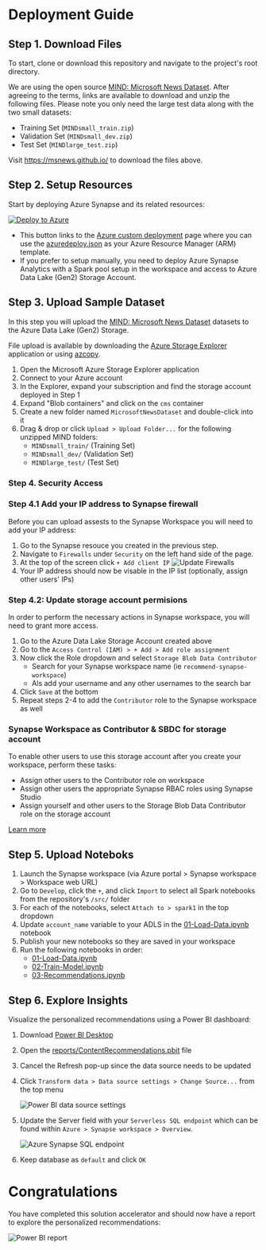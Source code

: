 # Deployment Guide

## Step 1. Download Files
To start, clone or download this repository and navigate to the project's root directory.

We are using the open source [MIND: Microsoft News Dataset](https://msnews.github.io/). After agreeing to the terms, links are available to download and unzip the following files. Please note you only need the large test data along with the two small datasets:
- Training Set (`MINDsmall_train.zip`)
- Validation Set (`MINDsmall_dev.zip`)
- Test Set (`MINDlarge_test.zip`)

Visit https://msnews.github.io/ to download the files above.

## Step 2. Setup Resources
Start by deploying Azure Synapse and its related resources:

[![Deploy to Azure](https://aka.ms/deploytoazurebutton)](https://portal.azure.com/#create/Microsoft.Template/uri/https%3A%2F%2Fraw.githubusercontent.com%2Fmicrosoft%2FAzure-Synapse-Content-Recommendations-Solution-Accelerator%2Fmain%2Fazuredeploy.json)

- This button links to the [Azure custom deployment](https://ms.portal.azure.com/#create/Microsoft.Template) page where you can use the [azuredeploy.json](https://raw.githubusercontent.com/microsoft/Azure-Synapse-Content-Recommendations-Solution-Accelerator/main/azuredeploy.json) as your Azure Resource Manager (ARM) template.
- If you prefer to setup manually, you need to deploy Azure Synapse Analytics with a Spark pool setup in the workspace and access to Azure Data Lake (Gen2) Storage Account.

## Step 3. Upload Sample Dataset
In this step you will upload the [MIND: Microsoft News Dataset](https://msnews.github.io/) datasets to the Azure Data Lake (Gen2) Storage.

File upload is available by downloading the [Azure Storage Explorer](https://azure.microsoft.com/en-us/features/storage-explorer/) application or using [azcopy](https://docs.microsoft.com/en-us/azure/storage/common/storage-ref-azcopy).
1. Open the Microsoft Azure Storage Explorer application
2. Connect to your Azure account
3. In the Explorer, expand your subscription and find the storage account deployed in Step 1
4. Expand "Blob containers" and click on the `cms` container
5. Create a new folder named `MicrosoftNewsDataset` and double-click into it
6. Drag & drop or click `Upload > Upload Folder...` for the following unzipped MIND folders:
    - `MINDsmall_train/` (Training Set)
    - `MINDsmall_dev/` (Validation Set)
    - `MINDlarge_test/` (Test Set)

### Step 4. Security Access
### Step 4.1 Add your IP address to Synapse firewall
Before you can upload assests to the Synapse Workspace you will need to add your IP address:
1. Go to the Synapse resouce you created in the previous step. 
2. Navigate to `Firewalls` under `Security` on the left hand side of the page.
3. At the top of the screen click `+ Add client IP`
    ![Update Firewalls](./images/deploy-firewall.png)  
4. Your IP address should now be visable in the IP list (optionally, assign other users' IPs)

### Step 4.2: Update storage account permisions 
In order to perform the necessary actions in Synapse workspace, you will need to grant more access.
1. Go to the Azure Data Lake Storage Account created above
2. Go to the `Access Control (IAM) > + Add > Add role assignment` 
3. Now click the Role dropdown and select `Storage Blob Data Contributor`
    - Search for your Synapse workspace name (ie `recommend-synapse-workspace`)
    - Als add your username and any other usernames to the search bar
4. Click `Save` at the bottom
5. Repeat steps 2-4 to add the `Contributor` role to the Synapse workspace as well 

### Synapse Workspace as Contributor & SBDC for storage account
To enable other users to use this storage account after you create your workspace, perform these tasks:
- Assign other users to the Contributor role on workspace
- Assign other users the appropriate Synapse RBAC roles using Synapse Studio
- Assign yourself and other users to the Storage Blob Data Contributor role on the storage account

[Learn more](https://docs.microsoft.com/azure/synapse-analytics/security/how-to-set-up-access-control)

## Step 5. Upload Noteboks
1. Launch the Synapse workspace (via Azure portal > Synapse workspace > Workspace web URL) 
2. Go to `Develop`, click the `+`, and click `Import` to select all Spark notebooks from the repository's `/src/` folder
3. For each of the notebooks, select `Attach to > spark1` in the top dropdown
4. Update `account_name` variable to your ADLS in the [01-Load-Data.ipynb](./src/01-Load-Data.ipynb) notebook
5. Publish your new notebooks so they are saved in your workspace
6. Run the following notebooks in order:
    - [01-Load-Data.ipynb](./src/01-Load-Data.ipynb)
    - [02-Train-Model.ipynb](./src/02-Train-Model.ipynb)
    - [03-Recommendations.ipynb](./src/03-Recommendations.ipynb)

## Step 6. Explore Insights
Visualize the personalized recommendations using a Power BI dashboard:
1. Download [Power BI Desktop](https://www.microsoft.com/en-us/download/details.aspx?id=58494)
2. Open the [reports/ContentRecommendations.pbit](./reports/ContentRecommendations.pbit) file
3. Cancel the Refresh pop-up since the data source needs to be updated
4. Click `Transform data > Data source settings > Change Source...` from the top menu

    ![Power BI data source settings](./images/pbi-sql-server.png)  
5. Update the Server field with your `Serverless SQL endpoint` which can be found within `Azure > Synapse workspace > Overview`.

    ![Azure Synapse SQL endpoint](./images/azure-synapse-sql.png)  
6. Keep database as `default` and click `OK`

# Congratulations
You have completed this solution accelerator and should now have a report to explore the personalized recommendations:

![Power BI report](./images/pbi-report.png)  

